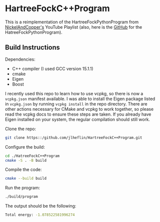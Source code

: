 # HartreeFockC++Program

This is a reimplementation of the HartreeFockPythonProgram from
[NickelAndCopper's](https://youtube.com/playlist?list=PL-hN8vfRaU7jSFHN1ZSAMNe_2nXhwAmzM&si=ANjI8kPn-5v_3Kvs)
YouTube Playlist (also, here is the [GitHub](https://github.com/nickelandcopper/HartreeFockPythonProgram) for the
HatreeFockPythonProgram).

## Build Instructions

Dependencies:
- C++ compiler (I used GCC version 15.1.1)
- cmake
- Eigen
- Boost

I recently used this repo to learn how to use vcpkg, so there is now a `vcpkg.json` manifest
available. I was able to install the Eigen package listed in `vcpkg.json` by running `vcpkg install`
in the repo directory. There are other actions necessary for CMake and vcpkg to work together, so
please read the vcpkg docs to ensure these steps are taken. If you already have Eigen installed on
your system, the regular compilation should still work.

Clone the repo:
```bash
git clone https::/github.com/jlheflin/HartreeFockC++Program.git
```

Configure the build:
```bash
cd ./HatreeFockC++Program
cmake -S . -B build
```

Compile the code:
```bash
cmake --build build
```

Run the program:
```bash
./build/program
```

The output should be the following:
```bash
Total energy: -1.078522581996274
```
